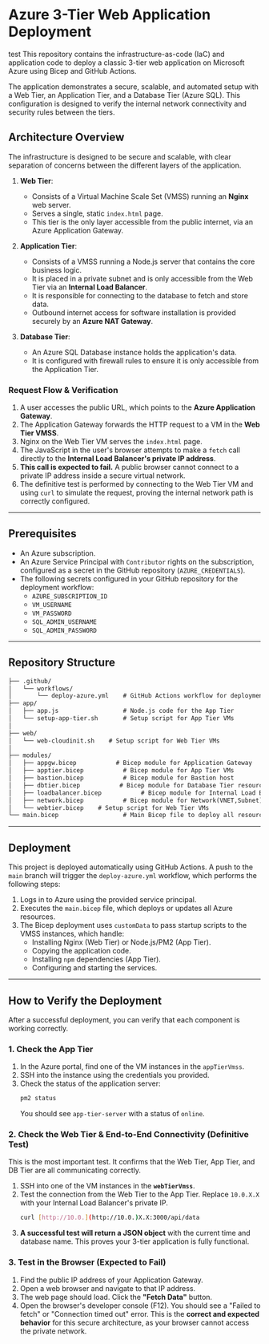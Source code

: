 # Azure 3-Tier Web Application Deployment
test
This repository contains the infrastructure-as-code (IaC) and application code to deploy a classic 3-tier web application on Microsoft Azure using Bicep and GitHub Actions.

The application demonstrates a secure, scalable, and automated setup with a Web Tier, an Application Tier, and a Database Tier (Azure SQL). This configuration is designed to verify the internal network connectivity and security rules between the tiers.

## Architecture Overview

The infrastructure is designed to be secure and scalable, with clear separation of concerns between the different layers of the application.

1.  **Web Tier**:
    * Consists of a Virtual Machine Scale Set (VMSS) running an **Nginx** web server.
    * Serves a single, static `index.html` page.
    * This tier is the only layer accessible from the public internet, via an Azure Application Gateway.

2.  **Application Tier**:
    * Consists of a VMSS running a Node.js server that contains the core business logic.
    * It is placed in a private subnet and is only accessible from the Web Tier via an **Internal Load Balancer**.
    * It is responsible for connecting to the database to fetch and store data.
    * Outbound internet access for software installation is provided securely by an **Azure NAT Gateway**.

3.  **Database Tier**:
    * An Azure SQL Database instance holds the application's data.
    * It is configured with firewall rules to ensure it is only accessible from the Application Tier.

### Request Flow & Verification

1.  A user accesses the public URL, which points to the **Azure Application Gateway**.
2.  The Application Gateway forwards the HTTP request to a VM in the **Web Tier VMSS**.
3.  Nginx on the Web Tier VM serves the `index.html` page.
4.  The JavaScript in the user's browser attempts to make a `fetch` call directly to the **Internal Load Balancer's private IP address**.
5.  **This call is expected to fail.** A public browser cannot connect to a private IP address inside a secure virtual network.
6.  The definitive test is performed by connecting to the Web Tier VM and using `curl` to simulate the request, proving the internal network path is correctly configured.

---

## Prerequisites

* An Azure subscription.
* An Azure Service Principal with `Contributor` rights on the subscription, configured as a secret in the GitHub repository (`AZURE_CREDENTIALS`).
* The following secrets configured in your GitHub repository for the deployment workflow:
    * `AZURE_SUBSCRIPTION_ID`
    * `VM_USERNAME`
    * `VM_PASSWORD`
    * `SQL_ADMIN_USERNAME`
    * `SQL_ADMIN_PASSWORD`

---

## Repository Structure

```md
├── .github/
│   └── workflows/
│       └── deploy-azure.yml    # GitHub Actions workflow for deployment
├── app/
│   ├── app.js                  # Node.js code for the App Tier
│   └── setup-app-tier.sh       # Setup script for App Tier VMs
│       
├── web/
│   └── web-cloudinit.sh    # Setup script for Web Tier VMs
│   
├── modules/
│   ├── appgw.bicep           # Bicep module for Application Gateway
│   ├── apptier.bicep           # Bicep module for App Tier VMs
│   ├── bastion.bicep           # Bicep module for Bastion host 
│   ├── dbtier.bicep           # Bicep module for Database Tier resources
│   ├── loadbalancer.bicep           # Bicep module for Internal Load Balancer
│   ├── network.bicep           # Bicep module for Network(VNET,Subnet) resources   
│   └── webtier.bicep    # Setup script for Web Tier VMs
└── main.bicep                  # Main Bicep file to deploy all resources
```

---

## Deployment

This project is deployed automatically using GitHub Actions. A push to the `main` branch will trigger the `deploy-azure.yml` workflow, which performs the following steps:
1.  Logs in to Azure using the provided service principal.
2.  Executes the `main.bicep` file, which deploys or updates all Azure resources.
3.  The Bicep deployment uses `customData` to pass startup scripts to the VMSS instances, which handle:
    * Installing Nginx (Web Tier) or Node.js/PM2 (App Tier).
    * Copying the application code.
    * Installing `npm` dependencies (App Tier).
    * Configuring and starting the services.

---

## How to Verify the Deployment

After a successful deployment, you can verify that each component is working correctly.

### 1. Check the App Tier

1.  In the Azure portal, find one of the VM instances in the `appTierVmss`.
2.  SSH into the instance using the credentials you provided.
3.  Check the status of the application server:
    ```bash
    pm2 status
    ```
    You should see `app-tier-server` with a status of `online`.

### 2. Check the Web Tier & End-to-End Connectivity (Definitive Test)

This is the most important test. It confirms that the Web Tier, App Tier, and DB Tier are all communicating correctly.

1.  SSH into one of the VM instances in the **`webTierVmss`**.
2.  Test the connection from the Web Tier to the App Tier. Replace `10.0.X.X` with your Internal Load Balancer's private IP.
    ```bash
    curl [http://10.0.](http://10.0.)X.X:3000/api/data
    ```
3.  **A successful test will return a JSON object** with the current time and database name. This proves your 3-tier application is fully functional.

### 3. Test in the Browser (Expected to Fail)

1.  Find the public IP address of your Application Gateway.
2.  Open a web browser and navigate to that IP address.
3.  The web page should load. Click the **"Fetch Data"** button.
4.  Open the browser's developer console (F12). You should see a "Failed to fetch" or "Connection timed out" error. This is the **correct and expected behavior** for this secure architecture, as your browser cannot access the private network.
